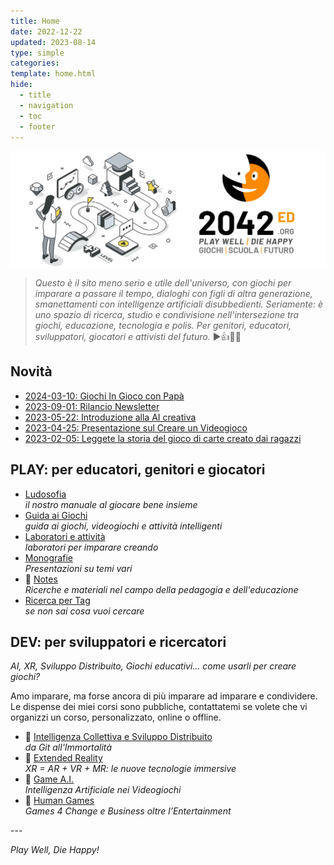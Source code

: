 ```yaml
---
title: Home
date: 2022-12-22
updated: 2023-08-14
type: simple
categories: 
template: home.html 
hide:
  - title
  - navigation
  - toc
  - footer
---
```

![2042 logo](assets/logo/header_2042ed.webp)

> _Questo è il sito meno serio e utile dell'universo, con giochi per imparare a passare il tempo, dialoghi con figli di altra generazione, smanettamenti con intelligenze artificiali disubbedienti._
> _Seriamente: è uno spazio di ricerca, studio e condivisione nell'intersezione tra giochi, educazione, tecnologia e polis. Per genitori, educatori, sviluppatori, giocatori e attivisti del futuro._
> ▶️👍🎲😊

## Novità

- [2024-03-10: Giochi In Gioco con Papà](played/tags.md#ingiococonpapa)
- [2023-09-01: Rilancio Newsletter](https://2042.substack.com)
- [2023-05-22: Introduzione alla AI creativa](studio/monografie/generative-ai-intro.md)
- [2023-04-25: Presentazione sul Creare un Videogioco](studio/monografie/creare-un-videogioco.md)
- [2023-02-05: Leggete la storia del gioco di carte creato dai ragazzi](lab/jam/arkombat.md)

## PLAY: per educatori, genitori e giocatori
<div class="grid cards" markdown>

- [Ludosofia](studio/ludosofia/index.md)  
*il nostro manuale al giocare bene insieme*  
- [Guida ai Giochi](played/index.md)  
*guida ai giochi, videogiochi e attività intelligenti*  
- [Laboratori e attività](lab/index.md)  
*laboratori per imparare creando*  
- [Monografie](studio/monografie/index.md)  
_Presentazioni su temi vari_
- 📖 [Notes](notes/index.md)  
_Ricerche e materiali nel campo della pedagogia e dell'educazione_
- [Ricerca per Tag](played/tags.md)  
*se non sai cosa vuoi cercare*  

</div>

## DEV: per sviluppatori e ricercatori
_AI, XR, Sviluppo Distribuito, Giochi educativi... come usarli per creare giochi?_

Amo imparare, ma forse ancora di più imparare ad imparare e condividere.  
Le dispense dei miei corsi sono pubbliche, contattatemi se volete che vi organizzi un corso, personalizzato, online o offline.

<div class="grid cards" markdown>

- 📖 [Intelligenza Collettiva e Sviluppo Distribuito](studio/game-dev/ci/index.md)  
*da Git all'Immortalità*
- 📖 [Extended Reality](studio/game-dev/xr/index.md)  
*XR = AR + VR + MR: le nuove tecnologie immersive*  
- 📖 [Game A.I.](studio/game-dev/ai/index.md)  
*Intelligenza Artificiale nei Videogiochi*
- 📖 [Human Games](studio/game-dev/g4c/index.md)  
*Games 4 Change e Business oltre l’Entertainment*  

</div>
---

_Play Well, Die Happy!_
